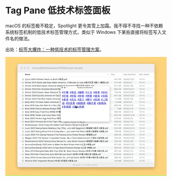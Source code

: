 # Tag Pane 低技术标签面板

macOS 的标签极不稳定，Spotlight 更令其雪上加霜。我不得不寻找一种不依赖系统标签机制的低技术标签管理方式，类似于 Windows 下某些直接将标签写入文件名的做法。

出处：[标签大爆炸：一种低技术的标签管理方案](https://utgd.net/article/21082/)。

![img](img.gif)